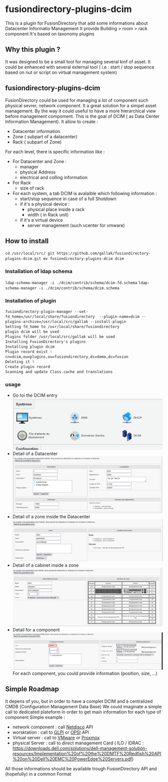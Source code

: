 # fusiondirectory-plugins-dcim

This is a plugin for FusionDirectory that add some informations about Datacenter Informatio Management
It provide Building > room > rack component
It's based  on taxonomy plugins

## Why this plugin ?

It was designed to be a small tool for managing several kinf of asset.
It could be enhanced with several external tool ( i.e : start / stop sequence based on nut or script on virtual management system)

## fusiondirectory-plugins-dcim

FusionDirectory could be used for managing a lot of component such physical sevrer, network component. It a great solution for a simpel asset management.
By the way it could useful to have a more hierarchical view before management compoment.
This is the goal of DCIM ( as Data Center Information Management).
It allow to create :
  - Datacenter information
  - Zone ( subpart of a datacenter)
  - Rack ( subpart of Zone)

For each level, there is specific information like :
  - For Datacenter and Zone :
    - manager
    - physical Address
    - electrical and colling information
  - For Rack
    - size of rack 
  - For each system, a tab DCIM is avalaible which following information :
    - start/stop sequence in case of a full Shutdown
    - if it's a physical device :
      - physical place inside a rack
      - width ( in Rack unit)
    - if it's a virtual device
      - server management (such vcenter for vmware)

## How to install

`cd /usr/local/src/
git https://github.com/gallak/fusiondirectory-plugins-dcim.git
mv fusiondirectory-plugins-dcim dcim`

### Installation of ldap schema

`ldap-schema-manager -i ./dcim/contrib/schema/dcim-fd.schema`
`ldap-schema-manager -i ./dcim/contrib/schema/dcim.schema`

### Installation of plugin

```
fusiondirectory-plugin-manager --set-fd_home=/usr/local/share/fusiondirectory  --plugin-name=dcim --plugins-archive=/usr/local/src/gallak --install-plugin
Setting fd_home to /usr/local/share/fusiondirectory
plugin dcim will be used
Plugins folder /usr/local/src/gallak will be used
Installing FusionDirectory's plugins
Installing plugin dcim
Plugin record exist : cn=dcim,ou=plugins,ou=fusiondirectory,dc=demo,dc=fusion
Deleting it !
Create plugin record
Scanning and update Class.cache and translations
```

### usage

  - Go toi the DCIM entry
![Go to Dcim Menu](/docs/dcim.png "Dcim menu")
  - Detail of a Datacenter
![example of a datacenter](/docs/details-datacenter.png "Details of Datacenter")
  - Detail of a zone inside the Datacenter
![example of a zone](/docs/dc-zone-rack.png "Details of zone")
  - Detail of a cabinet inside a zone
![example of a rack](/docs/details-component.png "Details of a Rack")
  - Detail for a component
![example of a component](/docs/component.png "Details of a component")
For each component, you could provide information (position, size, ...)




## Simple Roadmap

It depens of you, but in order to have a complet DCIM and a centralized CMDB (Configuration Management Data Base)
We could imaginate a simple call to dedicated plateform in order to get main information for each type of component
Simple example :
  - network component : call [Netdisco](https://netdisco.org/) API
  - worsktation : call to [GLPI](https://glpi-project.org) or [OPSI](https://opsi.org) API
  - Virtual server : call to [VMware](https://www.vmware.com) or [Proxmox](https://pve.proxmox.org)
  - physical Server : call to direct management Card ( ILO / IDRAC : https://downloads.dell.com/solutions/dell-management-solution-resources/Implementation%20of%20the%20DMTF%20Redfish%20API%20on%20Dell%20EMC%20PowerEdge%20Servers.pdf)

All those informations should be available trough FusionDirectory API and (hopefully) in a common Format
    
